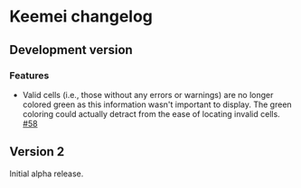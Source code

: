 # Keemei changelog

## Development version

### Features
* Valid cells (i.e., those without any errors or warnings) are no longer colored green as this information wasn't important to display. The green coloring could actually detract from the ease of locating invalid cells. [#58](https://github.com/biocore/Keemei/issues/58)

## Version 2
Initial alpha release.
